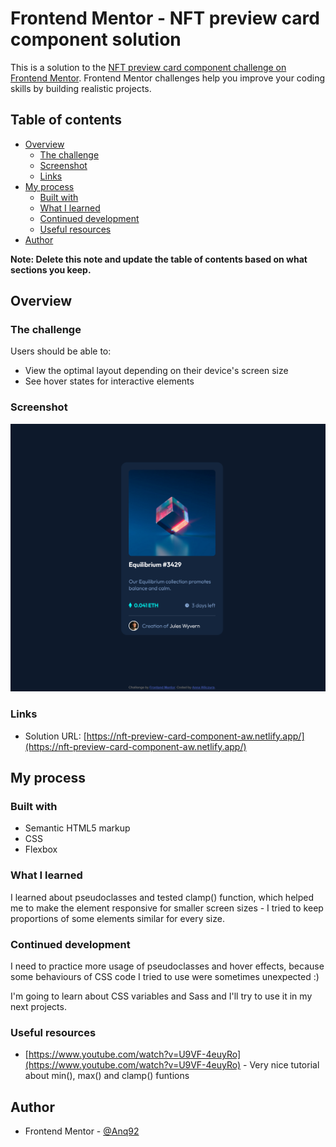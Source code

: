 # Frontend Mentor - NFT preview card component solution

This is a solution to the [NFT preview card component challenge on Frontend Mentor](https://www.frontendmentor.io/challenges/nft-preview-card-component-SbdUL_w0U). Frontend Mentor challenges help you improve your coding skills by building realistic projects. 

## Table of contents

- [Overview](#overview)
  - [The challenge](#the-challenge)
  - [Screenshot](#screenshot)
  - [Links](#links)
- [My process](#my-process)
  - [Built with](#built-with)
  - [What I learned](#what-i-learned)
  - [Continued development](#continued-development)
  - [Useful resources](#useful-resources)
- [Author](#author)

**Note: Delete this note and update the table of contents based on what sections you keep.**

## Overview

### The challenge

Users should be able to:

- View the optimal layout depending on their device's screen size
- See hover states for interactive elements

### Screenshot

![](./images/Screenshot.png)

### Links

- Solution URL: [https://nft-preview-card-component-aw.netlify.app/](https://nft-preview-card-component-aw.netlify.app/)

## My process

### Built with

- Semantic HTML5 markup
- CSS
- Flexbox

### What I learned

I learned about pseudoclasses and tested clamp() function, which helped me to make the element responsive for smaller screen sizes - I tried to keep proportions of some elements similar for every size.

### Continued development

I need to practice more usage of pseudoclasses and hover effects, because some behaviours of CSS code I tried to use were sometimes unexpected :)

I'm going to learn about CSS variables and Sass and I'll try to use it in my next projects.

### Useful resources

- [https://www.youtube.com/watch?v=U9VF-4euyRo](https://www.youtube.com/watch?v=U9VF-4euyRo) - Very nice tutorial about min(), max() and clamp() funtions

## Author

- Frontend Mentor - [@Anq92](https://www.frontendmentor.io/profile/Anq92)
